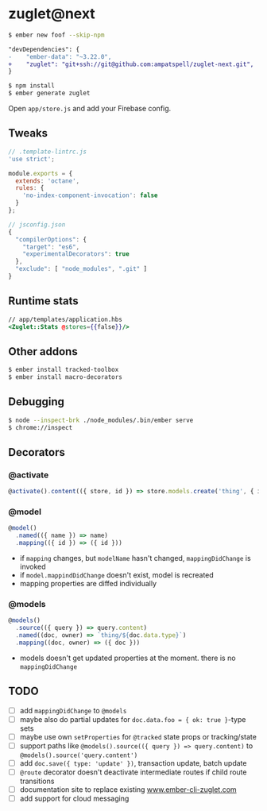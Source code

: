 # zuglet@next

``` bash
$ ember new foof --skip-npm
```

``` diff
"devDependencies": {
-    "ember-data": "~3.22.0",
+    "zuglet": "git+ssh://git@github.com:ampatspell/zuglet-next.git",
}
```

``` bash
$ npm install
$ ember generate zuglet
```

Open `app/store.js` and add your Firebase config.

## Tweaks

``` javascript
// .template-lintrc.js
'use strict';

module.exports = {
  extends: 'octane',
  rules: {
    'no-index-component-invocation': false
  }
};
```

``` javascript
// jsconfig.json
{
  "compilerOptions": {
    "target": "es6",
    "experimentalDecorators": true
  },
  "exclude": [ "node_modules", ".git" ]
}
```

## Runtime stats

``` hbs
// app/templates/application.hbs
<Zuglet::Stats @stores={{false}}/>
```

## Other addons

``` bash
$ ember install tracked-toolbox
$ ember install macro-decorators
```

## Debugging

``` bash
$ node --inspect-brk ./node_modules/.bin/ember serve
$ chrome://inspect
```

## Decorators

### @activate

``` javascript
@activate().content(({ store, id }) => store.models.create('thing', { id }))
```

### @model

``` javascript
@model()
  .named(({ name }) => name)
  .mapping(({ id }) => ({ id }))
```

* if `mapping` changes, but `modelName` hasn't changed, `mappingDidChange` is invoked
* if `model.mappindDidChange` doesn't exist, model is recreated
* mapping properties are diffed individually

### @models

``` javascript
@models()
  .source(({ query }) => query.content)
  .named((doc, owner) => `thing/${doc.data.type}`)
  .mapping((doc, owner) => ({ doc }))
```

* models doesn't get updated properties at the moment. there is no `mappingDidChange`

## TODO

- [ ] add `mappingDidChange` to `@models`
- [ ] maybe also do partial updates for `doc.data.foo = { ok: true }`-type sets
- [ ] maybe use own `setProperties` for `@tracked` state props or tracking/state
- [ ] support paths like `@models().source(({ query }) => query.content)` to `@models().source('query.content')`
- [ ] add `doc.save({ type: 'update' })`, transaction update, batch update
- [ ] `@route` decorator doesn't deactivate intermediate routes if child route transitions
- [ ] documentation site to replace existing www.ember-cli-zuglet.com
- [ ] add support for cloud messaging
